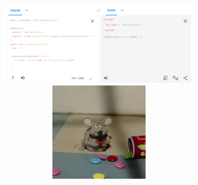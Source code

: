 <div align="center">
  <img src="./img/angular-svelte.png">  

  <br />

  <img src="./img/mouse.webp">
</div>
